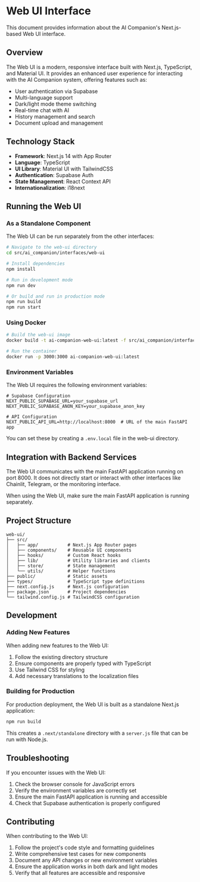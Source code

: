 # Web UI Interface

This document provides information about the AI Companion's Next.js-based Web UI interface.

## Overview

The Web UI is a modern, responsive interface built with Next.js, TypeScript, and Material UI. It provides an enhanced user experience for interacting with the AI Companion system, offering features such as:

- User authentication via Supabase
- Multi-language support
- Dark/light mode theme switching
- Real-time chat with AI
- History management and search
- Document upload and management

## Technology Stack

- **Framework**: Next.js 14 with App Router
- **Language**: TypeScript
- **UI Library**: Material UI with TailwindCSS
- **Authentication**: Supabase Auth
- **State Management**: React Context API
- **Internationalization**: i18next

## Running the Web UI

### As a Standalone Component

The Web UI can be run separately from the other interfaces:

```bash
# Navigate to the web-ui directory
cd src/ai_companion/interfaces/web-ui

# Install dependencies
npm install

# Run in development mode
npm run dev

# Or build and run in production mode
npm run build
npm run start
```

### Using Docker

```bash
# Build the web-ui image
docker build -t ai-companion-web-ui:latest -f src/ai_companion/interfaces/web-ui/Dockerfile src/ai_companion/interfaces/web-ui

# Run the container
docker run -p 3000:3000 ai-companion-web-ui:latest
```

### Environment Variables

The Web UI requires the following environment variables:

```
# Supabase Configuration
NEXT_PUBLIC_SUPABASE_URL=your_supabase_url
NEXT_PUBLIC_SUPABASE_ANON_KEY=your_supabase_anon_key

# API Configuration
NEXT_PUBLIC_API_URL=http://localhost:8000  # URL of the main FastAPI app
```

You can set these by creating a `.env.local` file in the web-ui directory.

## Integration with Backend Services

The Web UI communicates with the main FastAPI application running on port 8000. It does not directly start or interact with other interfaces like Chainlit, Telegram, or the monitoring interface.

When using the Web UI, make sure the main FastAPI application is running separately.

## Project Structure

```
web-ui/
├── src/
│   ├── app/           # Next.js App Router pages
│   ├── components/    # Reusable UI components
│   ├── hooks/         # Custom React hooks
│   ├── lib/           # Utility libraries and clients
│   ├── store/         # State management
│   └── utils/         # Helper functions
├── public/            # Static assets
├── types/             # TypeScript type definitions
├── next.config.js     # Next.js configuration
├── package.json       # Project dependencies
└── tailwind.config.js # TailwindCSS configuration
```

## Development

### Adding New Features

When adding new features to the Web UI:

1. Follow the existing directory structure
2. Ensure components are properly typed with TypeScript
3. Use Tailwind CSS for styling
4. Add necessary translations to the localization files

### Building for Production

For production deployment, the Web UI is built as a standalone Next.js application:

```bash
npm run build
```

This creates a `.next/standalone` directory with a `server.js` file that can be run with Node.js.

## Troubleshooting

If you encounter issues with the Web UI:

1. Check the browser console for JavaScript errors
2. Verify the environment variables are correctly set
3. Ensure the main FastAPI application is running and accessible
4. Check that Supabase authentication is properly configured

## Contributing

When contributing to the Web UI:

1. Follow the project's code style and formatting guidelines
2. Write comprehensive test cases for new components
3. Document any API changes or new environment variables
4. Ensure the application works in both dark and light modes
5. Verify that all features are accessible and responsive 